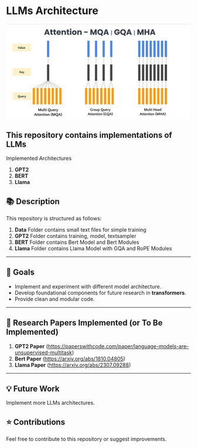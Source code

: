 # LLMs Architecture 
![Alt Text](images/Attentions.jpg)


This repository contains implementations of **LLMs**
---

Implemented Architectures
1. **GPT2**
2. **BERT**
3. **Llama**

## 📚 Description  

This repository is structured as follows:
1. **Data** Folder contains small text files for simple training 
2. **GPT2** Folder contains training, model, textsampler 
3. **BERT** Folder contains Bert Model and Bert Modules
4. **Llama** Folder contains Llama Model with GQA and RoPE Modules  

---

## 🚀 Goals  
- Implement and experiment with different model architecture. 
- Develop foundational components for future research in **transformers**.
- Provide clean and modular code.

---

## 📝 Research Papers Implemented (or To Be Implemented)
1. **GPT2 Paper** (https://paperswithcode.com/paper/language-models-are-unsupervised-multitask)
2. **Bert Paper** (https://arxiv.org/abs/1810.04805)
3. **Llama Paper** (https://arxiv.org/abs/2307.09288) 

---

## 💡 Future Work  
Implement more LLMs architectures.

## ⭐ Contributions
Feel free to contribute to this repository or suggest improvements.